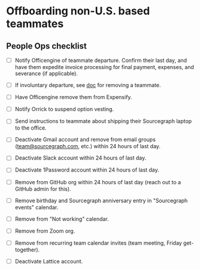 # Offboarding non-U.S. based teammates

## People Ops checklist

- [ ] Notify Officengine of teammate departure. Confirm their last day, and have them expedite invoice processing for final payment, expenses, and severance (if applicable).

- [ ] If involuntary departure, see [doc](https://docs.google.com/document/d/1pFoQY5VKAM8H-Q69Xc_SIXU_oNUiuHowwSnn2oPZqwA/edit?ts=5e99ea90) for removing a teammate.

- [ ] Have Officengine remove them from Expensify. 

- [ ] Notify Orrick to suspend option vesting.

- [ ] Send instructions to teammate about shipping their Sourcegraph laptop to the office.

- [ ] Deactivate Gmail account and remove from email groups (team@sourcegraph.com, etc.) within 24 hours of last day.

- [ ] Deactivate Slack account within 24 hours of last day.

- [ ] Deactivate 1Password account within 24 hours of last day.

- [ ] Remove from GitHub org within 24 hours of last day (reach out to a GitHub admin for this).

- [ ] Remove birthday and Sourcegraph anniversary entry in "Sourcegraph events" calendar.

- [ ] Remove from "Not working" calendar.

- [ ] Remove from Zoom org.

- [ ] Remove from recurring team calendar invites (team meeting, Friday get-together).

- [ ] Deactivate Lattice account.
